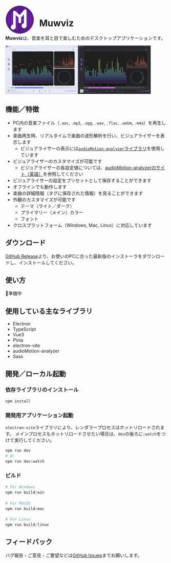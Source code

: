 <img align="left" width="90" height="90" src="/resources/icon.png" alt="logo" style="margin-right: 1rem" />

# Muwviz

**Muwviz**は、音楽を耳と目で楽しむためのデスクトップアプリケーションです。

<img align="left" width="45%" src="/screenshots/screenshot-light.png" alt="screenshot light mode" />

<img width="45%" src="/screenshots/screenshot-dark.png" alt="screenshot dark mode" />

## 機能／特徴

- PC内の音楽ファイル（`.aac`, `.mp3`, `.ogg`, `.wav`, `.flac`, `.webm`, `.m4a`）を再生します
- 楽曲再生時、リアルタイムで楽曲の波形解析を行い、ビジュアライザーを表示します
  - ビジュアライザーの表示には[`audioMotion-analyzer`ライブラリ](https://github.com/hvianna/audioMotion-analyzer)を使用しています
- ビジュアライザーのカスタマイズが可能です
  - ビジュアライザーの各設定値については、[audioMotion-analyzerのサイト（英語）](https://audiomotion.dev/#/?id=properties)を参照してください
- ビジュアライザーの設定をプリセットとして保存することができます
- オフラインでも動作します
- 楽曲の詳細情報（タグに保存された情報）を見ることができます
- 外観のカスタマイズが可能です
  - テーマ（ライト／ダーク）
  - プライマリー（メイン）カラー
  - フォント
- クロスプラットフォーム（Windows, Mac, Linux）に対応しています

## ダウンロード

[GitHub Release](https://github.com/antimacho612/Muwviz/releases)より、お使いのPCに合った最新版のインストーラをダウンロードし、インストールしてください。

## 使い方

🚧準備中

## 使用している主なライブラリ

- Electron
- TypeScript
- Vue3
- Pinia
- electron-vite
- audioMotion-analyzer
- Sass

## 開発／ローカル起動

### 依存ライブラリのインストール

```bash
npm install
```

### 開発用アプリケーション起動

`electron-vite`ライブラリにより、レンダラープロセスはホットリロードされます。
メインプロセスもホットリロードさせたい場合は、`dev`の後ろに`:watch`をつけて実行してください。

```bash
npm run dev
# Or
npm run dev:watch
```

### ビルド

```bash
# For Windows
npm run build:win

# For MacOS
npm run build:mac

# For Linux
npm run build:linux
```

## フィードバック

バグ報告・ご意見・ご要望などは[GitHub Issues](https://github.com/antimacho612/Muwviz/issues/new/choose)までお願いします。
